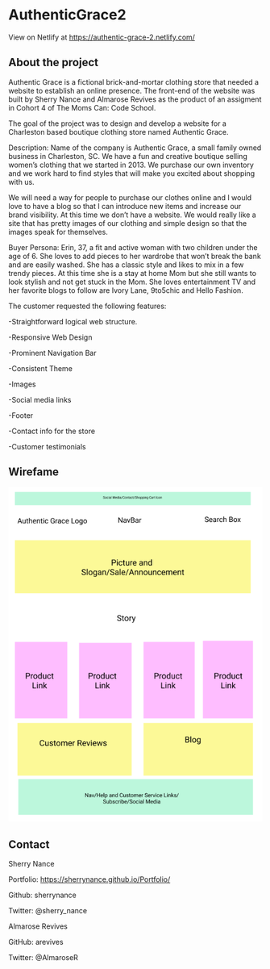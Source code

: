 # AuthenticGrace2

View on Netlify at https://authentic-grace-2.netlify.com/

## About the project

Authentic Grace is a fictional brick-and-mortar clothing store that needed a website to establish an online presence. The front-end of the website was built by Sherry Nance and Almarose Revives as the product of an assigment in Cohort 4 of The Moms Can: Code School.

The goal of the project was to design and develop a website for a Charleston based boutique clothing store named Authentic Grace.

Description: Name of the company is Authentic Grace, a small family owned business in Charleston, SC. We have a fun and creative boutique selling women’s clothing that we started in 2013. We purchase our own inventory and we work hard to find styles that will make you excited about shopping with us.

We will need a way for people to purchase our clothes online and I would love to have a blog so that I can introduce new items and increase our brand visibility. At this time we don’t have a website. We would really like a site that has pretty images of our clothing and simple design so that the images speak for themselves.

Buyer Persona: Erin, 37, a fit and active woman with two children under the age of 6. She loves to add pieces to her wardrobe that won’t break the bank and are easily washed. She has a classic style and likes to mix in a few trendy pieces. At this time she is a stay at home Mom but she still wants to look stylish and not get stuck in the Mom. She loves entertainment TV and her favorite blogs to follow are Ivory Lane, 9to5chic and Hello Fashion.

The customer requested the following features:

-Straightforward logical web structure.

-Responsive Web Design

-Prominent Navigation Bar

-Consistent Theme

-Images

-Social media links

-Footer

-Contact info for the store

-Customer testimonials


## Wirefame

![Wireframe Image](AuthenticGraceWireframe.png)

## Contact

Sherry Nance

Portfolio: https://sherrynance.github.io/Portfolio/

Github: sherrynance

Twitter: @sherry_nance

Almarose Revives

GitHub: arevives

Twitter: @AlmaroseR
